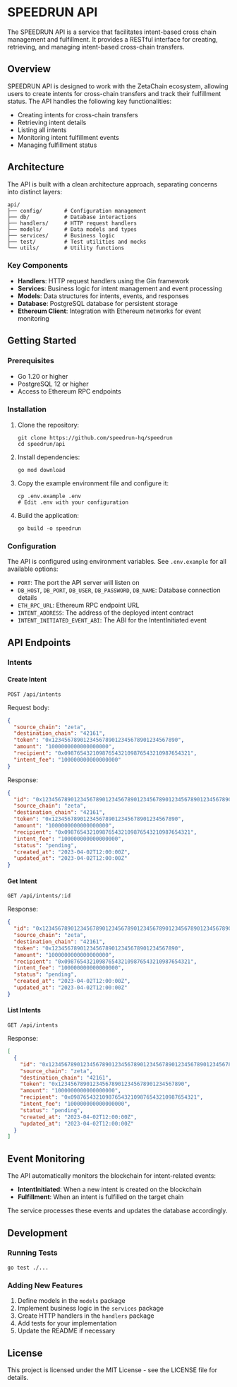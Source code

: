# SPEEDRUN API

The SPEEDRUN API is a service that facilitates intent-based cross chain management and fulfillment. It provides a RESTful interface for creating, retrieving, and managing intent-based cross-chain transfers.

## Overview

SPEEDRUN API is designed to work with the ZetaChain ecosystem, allowing users to create intents for cross-chain transfers and track their fulfillment status. The API handles the following key functionalities:

- Creating intents for cross-chain transfers
- Retrieving intent details
- Listing all intents
- Monitoring intent fulfillment events
- Managing fulfillment status

## Architecture

The API is built with a clean architecture approach, separating concerns into distinct layers:

```
api/
├── config/       # Configuration management
├── db/           # Database interactions
├── handlers/     # HTTP request handlers
├── models/       # Data models and types
├── services/     # Business logic
├── test/         # Test utilities and mocks
└── utils/        # Utility functions
```

### Key Components

- **Handlers**: HTTP request handlers using the Gin framework
- **Services**: Business logic for intent management and event processing
- **Models**: Data structures for intents, events, and responses
- **Database**: PostgreSQL database for persistent storage
- **Ethereum Client**: Integration with Ethereum networks for event monitoring

## Getting Started

### Prerequisites

- Go 1.20 or higher
- PostgreSQL 12 or higher
- Access to Ethereum RPC endpoints

### Installation

1. Clone the repository:
   ```
   git clone https://github.com/speedrun-hq/speedrun
   cd speedrun/api
   ```

2. Install dependencies:
   ```
   go mod download
   ```

3. Copy the example environment file and configure it:
   ```
   cp .env.example .env
   # Edit .env with your configuration
   ```

4. Build the application:
   ```
   go build -o speedrun
   ```

### Configuration

The API is configured using environment variables. See `.env.example` for all available options:

- `PORT`: The port the API server will listen on
- `DB_HOST`, `DB_PORT`, `DB_USER`, `DB_PASSWORD`, `DB_NAME`: Database connection details
- `ETH_RPC_URL`: Ethereum RPC endpoint URL
- `INTENT_ADDRESS`: The address of the deployed intent contract
- `INTENT_INITIATED_EVENT_ABI`: The ABI for the IntentInitiated event

## API Endpoints

### Intents

#### Create Intent

```
POST /api/intents
```

Request body:
```json
{
  "source_chain": "zeta",
  "destination_chain": "42161",
  "token": "0x1234567890123456789012345678901234567890",
  "amount": "1000000000000000000",
  "recipient": "0x0987654321098765432109876543210987654321",
  "intent_fee": "100000000000000000"
}
```

Response:
```json
{
  "id": "0x1234567890123456789012345678901234567890123456789012345678901234",
  "source_chain": "zeta",
  "destination_chain": "42161",
  "token": "0x1234567890123456789012345678901234567890",
  "amount": "1000000000000000000",
  "recipient": "0x0987654321098765432109876543210987654321",
  "intent_fee": "100000000000000000",
  "status": "pending",
  "created_at": "2023-04-02T12:00:00Z",
  "updated_at": "2023-04-02T12:00:00Z"
}
```

#### Get Intent

```
GET /api/intents/:id
```

Response:
```json
{
  "id": "0x1234567890123456789012345678901234567890123456789012345678901234",
  "source_chain": "zeta",
  "destination_chain": "42161",
  "token": "0x1234567890123456789012345678901234567890",
  "amount": "1000000000000000000",
  "recipient": "0x0987654321098765432109876543210987654321",
  "intent_fee": "100000000000000000",
  "status": "pending",
  "created_at": "2023-04-02T12:00:00Z",
  "updated_at": "2023-04-02T12:00:00Z"
}
```

#### List Intents

```
GET /api/intents
```

Response:
```json
[
  {
    "id": "0x1234567890123456789012345678901234567890123456789012345678901234",
    "source_chain": "zeta",
    "destination_chain": "42161",
    "token": "0x1234567890123456789012345678901234567890",
    "amount": "1000000000000000000",
    "recipient": "0x0987654321098765432109876543210987654321",
    "intent_fee": "100000000000000000",
    "status": "pending",
    "created_at": "2023-04-02T12:00:00Z",
    "updated_at": "2023-04-02T12:00:00Z"
  }
]
```

## Event Monitoring

The API automatically monitors the blockchain for intent-related events:

- **IntentInitiated**: When a new intent is created on the blockchain
- **Fulfillment**: When an intent is fulfilled on the target chain

The service processes these events and updates the database accordingly.

## Development

### Running Tests

```
go test ./...
```

### Adding New Features

1. Define models in the `models` package
2. Implement business logic in the `services` package
3. Create HTTP handlers in the `handlers` package
4. Add tests for your implementation
5. Update the README if necessary

## License

This project is licensed under the MIT License - see the LICENSE file for details. 